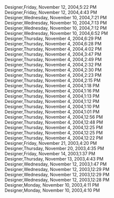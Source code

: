 ﻿Designer,Friday, November 12, 2004,5:22 PM  Designer,Friday, November 12, 2004,4:43 PM  Designer,Wednesday, November 10, 2004,7:21 PM  Designer,Wednesday, November 10, 2004,7:13 PM  Designer,Wednesday, November 10, 2004,7:12 PM  Designer,Wednesday, November 10, 2004,6:52 PM  Designer,Thursday, November 4, 2004,6:29 PM  Designer,Thursday, November 4, 2004,6:28 PM  Designer,Thursday, November 4, 2004,4:02 PM  Designer,Thursday, November 4, 2004,3:47 PM  Designer,Thursday, November 4, 2004,2:49 PM  Designer,Thursday, November 4, 2004,2:32 PM  Designer,Thursday, November 4, 2004,2:30 PM  Designer,Thursday, November 4, 2004,2:23 PM  Designer,Thursday, November 4, 2004,2:15 PM  Designer,Thursday, November 4, 2004,1:18 PM  Designer,Thursday, November 4, 2004,1:16 PM  Designer,Thursday, November 4, 2004,1:13 PM  Designer,Thursday, November 4, 2004,1:12 PM  Designer,Thursday, November 4, 2004,1:10 PM  Designer,Thursday, November 4, 2004,1:01 PM  Designer,Thursday, November 4, 2004,12:56 PM  Designer,Thursday, November 4, 2004,12:48 PM  Designer,Thursday, November 4, 2004,12:25 PM  Designer,Thursday, November 4, 2004,12:25 PM  Designer,Thursday, November 4, 2004,12:22 PM  Designer,Friday, November 21, 2003,4:20 PM  Designer,Thursday, November 20, 2003,4:35 PM  Designer,Friday, November 14, 2003,1:37 PM  Designer,Thursday, November 13, 2003,4:43 PM  Designer,Wednesday, November 12, 2003,1:47 PM  Designer,Wednesday, November 12, 2003,12:29 PM  Designer,Wednesday, November 12, 2003,12:29 PM  Designer,Wednesday, November 12, 2003,12:28 PM  Designer,Monday, November 10, 2003,4:11 PM  Designer,Monday, November 10, 2003,4:10 PM